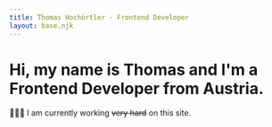 ```yaml
---
title: Thomas Hochörtler - Frontend Developer
layout: base.njk
---
```


# Hi, my name is Thomas and I'm a Frontend Developer from Austria.

👷🏽‍♂️ I am currently working <s>very hard</s> on this site.
